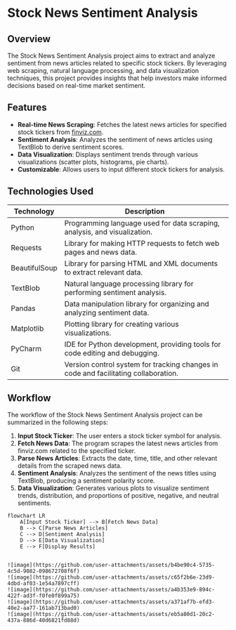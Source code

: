 # Stock News Sentiment Analysis

## Overview
The Stock News Sentiment Analysis project aims to extract and analyze sentiment from news articles related to specific stock tickers. By leveraging web scraping, natural language processing, and data visualization techniques, this project provides insights that help investors make informed decisions based on real-time market sentiment.



## Features
- **Real-time News Scraping**: Fetches the latest news articles for specified stock tickers from [finviz.com](https://finviz.com).
- **Sentiment Analysis**: Analyzes the sentiment of news articles using TextBlob to derive sentiment scores.
- **Data Visualization**: Displays sentiment trends through various visualizations (scatter plots, histograms, pie charts).
- **Customizable**: Allows users to input different stock tickers for analysis.

## Technologies Used
| Technology          | Description                                                                          |
|---------------------|--------------------------------------------------------------------------------------|
| Python              | Programming language used for data scraping, analysis, and visualization.           |
| Requests            | Library for making HTTP requests to fetch web pages and news data.                 |
| BeautifulSoup       | Library for parsing HTML and XML documents to extract relevant data.                |
| TextBlob            | Natural language processing library for performing sentiment analysis.               |
| Pandas              | Data manipulation library for organizing and analyzing sentiment data.              |
| Matplotlib          | Plotting library for creating various visualizations.                               |
| PyCharm             | IDE for Python development, providing tools for code editing and debugging.        |
| Git                 | Version control system for tracking changes in code and facilitating collaboration.  |

## Workflow
The workflow of the Stock News Sentiment Analysis project can be summarized in the following steps:

1. **Input Stock Ticker**: The user enters a stock ticker symbol for analysis.
2. **Fetch News Data**: The program scrapes the latest news articles from finviz.com related to the specified ticker.
3. **Parse News Articles**: Extracts the date, time, title, and other relevant details from the scraped news data.
4. **Sentiment Analysis**: Analyzes the sentiment of the news titles using TextBlob, producing a sentiment polarity score.
5. **Data Visualization**: Generates various plots to visualize sentiment trends, distribution, and proportions of positive, negative, and neutral sentiments.

```mermaid
flowchart LR
    A[Input Stock Ticker] --> B[Fetch News Data]
    B --> C[Parse News Articles]
    C --> D[Sentiment Analysis]
    D --> E[Data Visualization]
    E --> F[Display Results]


![image](https://github.com/user-attachments/assets/b4be90c4-5735-4c5d-9082-098672708f6f)
![image](https://github.com/user-attachments/assets/c65f2b6e-23d9-4dbd-af03-1e54a7897cff)
![image](https://github.com/user-attachments/assets/a4b353e9-894c-422f-ad3f-f0fe0f899a75)
![image](https://github.com/user-attachments/assets/a371af7b-efd3-40e2-aa77-161ab713bad0)
![image](https://github.com/user-attachments/assets/eb5a80d1-20c2-437a-886d-40d6821fd88d)




